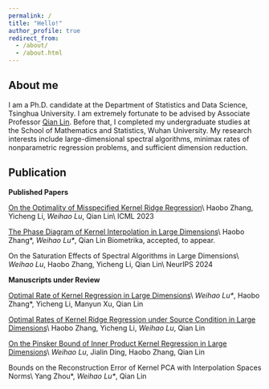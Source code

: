 ```yaml
---
permalink: /
title: "Hello!"
author_profile: true
redirect_from: 
  - /about/
  - /about.html
---
```


About me
------
I am a Ph.D. candidate at the Department of Statistics and Data Science, Tsinghua University.
I am extremely fortunate to be advised by Associate Professor [Qian Lin](https://sites.google.com/site/qianlincd/). 
Before that, I completed my undergraduate studies at the School of Mathematics and Statistics, Wuhan University. 
My research interests include large-dimensional spectral algorithms, minimax rates of nonparametric regression problems, and sufficient dimension reduction.

Publication
------

**Published Papers**

[On the Optimality of Misspecified Kernel Ridge Regression](https://proceedings.mlr.press/v202/zhang23x.html)\\
Haobo Zhang, Yicheng Li, *Weihao Lu*, Qian Lin\\
ICML 2023

[The Phase Diagram of Kernel Interpolation in Large Dimensions](https://arxiv.org/abs/2404.12597)\\
Haobo Zhang\*, *Weihao Lu\**, Qian Lin
Biometrika, accepted, to appear.

On the Saturation Effects of Spectral Algorithms in Large Dimensions\\
*Weihao Lu*, Haobo Zhang, Yicheng Li, Qian Lin\\
NeurIPS 2024

**Manuscripts under Review**

[Optimal Rate of Kernel Regression in Large Dimensions](https://arxiv.org/abs/2309.04268)\\
*Weihao Lu\**, Haobo Zhang\*, Yicheng Li, Manyun Xu, Qian Lin

[Optimal Rates of Kernel Ridge Regression under Source Condition in Large Dimensions](https://arxiv.org/abs/2401.01270)\\
Haobo Zhang, Yicheng Li, *Weihao Lu*, Qian Lin

[On the Pinsker Bound of Inner Product Kernel Regression in Large Dimensions](https://arxiv.org/abs/2409.00915)\\
*Weihao Lu*, Jialin Ding, Haobo Zhang, Qian Lin

Bounds on the Reconstruction Error of Kernel PCA with Interpolation Spaces Norms\\
Yang Zhou\*, *Weihao Lu\**, Qian Lin
